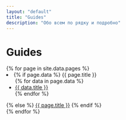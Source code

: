 ```yaml
---
layout: "default"
title: "Guides"
description: "Обо всем по рядку и подробно"
---
```

# Guides

<ul-x>
  {% for page in site.data.pages %}
    <li>
    {% if page.data %}
      {{ page.title }}
    	<ul>
        {% for data in page.data %}
          <li><a href="{{ data.link | relative_url }}">{{ data.title }}</a></li>
        {% endfor %}
        </ul>
	{% else %}
      <a href="{{ page.link | relative_url }}">{{ page.title }}</a>
	{% endif %}

  </li>
  {% endfor %}
</ul-x>
